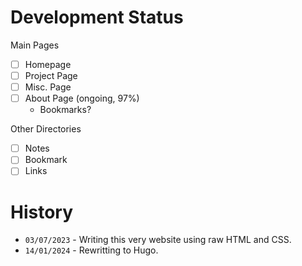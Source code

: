 # Development Status

Main Pages
- [ ] Homepage
- [ ] Project Page
- [ ] Misc. Page
- [ ] About Page (ongoing, 97%)
  - Bookmarks?

Other Directories
- [ ] Notes
- [ ] Bookmark
- [ ] Links

# History

- `03/07/2023` - Writing this very website using raw HTML and CSS.
- `14/01/2024` - Rewritting to Hugo.

